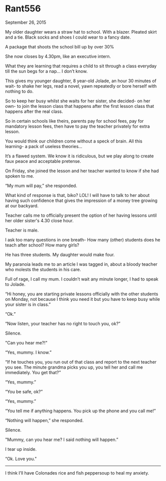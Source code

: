# Rant556


September 26, 2015

My older daughter wears a straw hat to school. With a blazer. Pleated skirt and a tie. Black socks and shoes I could wear to a fancy date.

A package that shoots the school bill up by over 30%

She now closes by 4.30pm, like an executive intern.

What they are learning that requires a child to sit through a class everyday till the sun begs for a nap... I don’t know.

This gives my younger daughter, 8 year-old Jolade, an hour 30 minutes of wait- to shake her legs, read a novel, yawn repeatedly or bore herself with nothing to do.

So to keep her busy whilst she waits for her sister, she decided- on her own- to join the lesson class that happens after the first lesson class that happens after the real class.

So in certain schools like theirs, parents pay for school fees, pay for mandatory lesson fees, then have to pay the teacher privately for extra lesson.

You would think our children come without a speck of brain. All this learning- a pack of useless theories...

It’s a flawed system. We know it is ridiculous, but we play along to create faux peace and acceptable pretense. 

On Friday, she joined the lesson and her teacher wanted to know if she had spoken to me.

“My mum will pay,” she responded.

What kind of response is that, biko? LOL! I will have to talk to her about having such confidence that gives the impression of a money tree growing at our backyard.

Teacher calls me to officially present the option of her having lessons until her older sister's 4.30 close hour.

Teacher is male.

I ask too many questions in one breath- How many (other) students does he teach after school? How many girls?

He has three students. My daughter would make four.

My paranoia leads me to an article I was tagged in, about a bloody teacher who molests the students in his care.

Full of rage, I call my mum. I couldn’t wait any minute longer, I had to speak to Jolade.

“Hi honey, you are starting private lessons officially with the other students on Monday, not because I think you need it but you have to keep busy while your sister is in class.”

“Ok.”

“Now listen, your teacher has no right to touch you, ok?”

Silence.

"Can you hear me?!"

“Yes, mummy. I know.”

“If he touches you, you run out of that class and report to the next teacher you see. The minute grandma picks you up, you tell her and call me immediately. You get that?”

“Yes, mummy.”

“You be safe, ok?”

“Yes, mummy.”

“You tell me if anything happens. You pick up the phone and you call me!”

“Nothing will happen,” she responded.

Silence.

"Mummy, can you hear me? I said nothing will happen.”

I tear up inside.

“Ok. Love you."

***

I think I’ll have Colonades rice and fish peppersoup to heal my anxiety.